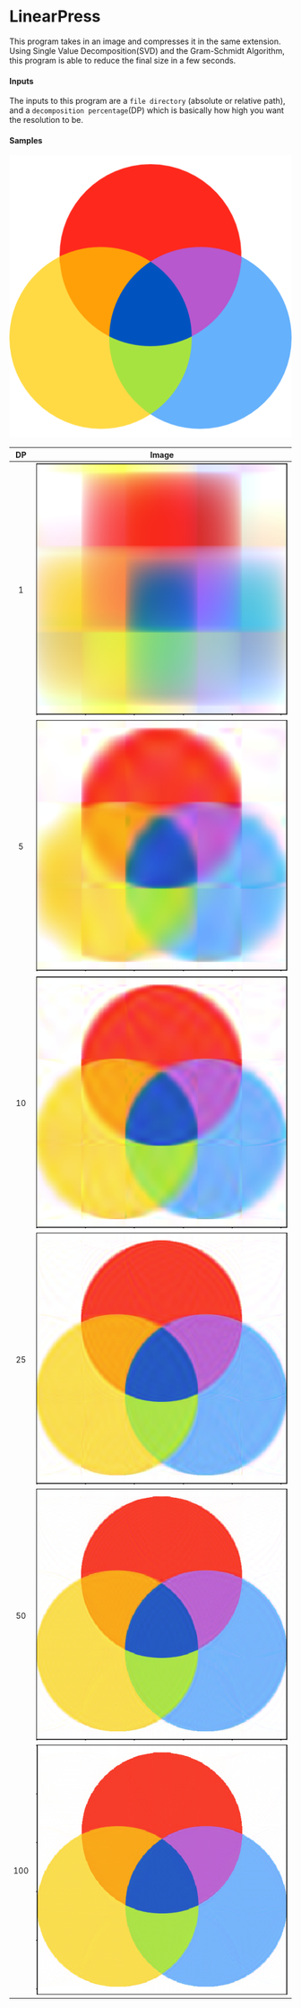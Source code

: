 # LinearPress

This program takes in an image and compresses it in the same extension. Using Single Value Decomposition(SVD) and the Gram-Schmidt Algorithm, this program is able to reduce the final size in a few seconds.

#### Inputs

The inputs to this program are a `file directory` (absolute or relative path), and a `decomposition percentage`(DP) which is basically how high you want the resolution to be.

#### Samples

![Original image](images/rgb.png)

| DP  |         Image          |
| :-: | :--------------------: |
|  1  |  ![](images/rgb1.png)  |
|  5  |  ![](images/rgb5.png)  |
| 10  | ![](images/rgb10.png)  |
| 25  | ![](images/rgb25.png)  |
| 50  | ![](images/rgb50.png)  |
| 100 | ![](images/rgb100.png) |
